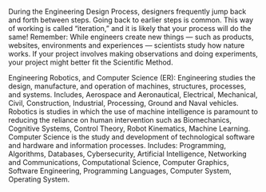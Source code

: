 
During the Engineering Design Process, designers frequently jump back and forth between steps. Going back to earlier steps is common. This way of working is called “iteration,” and it is likely that your process will do the same!
Remember: While engineers create new things — such as products, websites, environments and experiences — scientists study how nature works. If your project involves making observations and doing experiments, your project might better fit the Scientific Method.


Engineering Robotics, and Computer Science (ER): 
Engineering studies the design, manufacture, and operation of machines, structures, processes, and systems. Includes, Aerospace and Aeronautical, Electrical, Mechanical, Civil, Construction, Industrial, Processing, Ground and Naval vehicles. Robotics is studies in which the use of machine intelligence is paramount to reducing the reliance on human intervention such as Biomechanics, Cognitive Systems, Control Theory, Robot Kinematics, Machine Learning.  Computer Science is the study and development of technological software and hardware and information processes. Includes: Programming, Algorithms, Databases, Cybersecurity, Artificial Intelligence, Networking and Communications, Computational Science, Computer Graphics, Software Engineering, Programming Languages, Computer System, Operating System.
